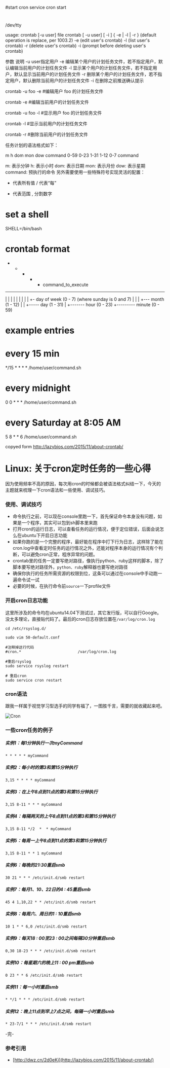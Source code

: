 #start cron 
service cron start

#
/dev/tty

usage: crontab [-u user] file
       crontab [ -u user] [ -i ] { -e | -l | -r }
               (default operation is replace, per 1003.2)
       -e      (edit user's crontab)
       -l      (list user's crontab)
       -r      (delete user's crontab)
       -i      (prompt before deleting user's crontab)

参数 说明 
-u user指定用户 
-e 编辑某个用户的计划任务文件，若不指定用户，默认编辑当前用户的计划任务文件 
-l 显示某个用户的计划任务文件，若不指定用户，默认显示当前用户的计划任务文件 
-r 删除某个用户的计划任务文件，若不指定用户，默认删除当前用户的计划任务文件 
-i 在删除之前推送确认提示 

crontab -u foo -e     #编辑用户 foo 的计划任务文件

crontab -e            #编辑当前用户的计划任务文件

crontab -u foo -l     #显示用户 foo 的计划任务文件

crontab -l            #显示当前用户的计划任务文件

crontab -r            #删除当前用户的计划任务文件


任务计划的语法格式如下：

m h dom mon dow   command
0-59 0-23 1-31 1-12 0-7  command

m: 表示分钟
h: 表示小时
dom: 表示日期
mon: 表示月份
dow: 表示星期
command: 预执行的命令
另外需要使用一些特殊符号实现灵活的配置：

* 代表所有值
/ 代表“每”
- 代表范围
, 分割数字





# set a shell
SHELL=/bin/bash

# crontab format
* * * * *  command_to_execute
- - - - -
| | | | |
| | | | +- day of week (0 - 7) (where sunday is 0 and 7)
| | | +--- month (1 - 12)
| | +----- day (1 - 31)
| +------- hour (0 - 23)
+--------- minute (0 - 59)

# example entries
# every 15 min
*/15 * * * * /home/user/command.sh

# every midnight
0 0 * * * /home/user/command.sh

# every Saturday at 8:05 AM
5 8 * * 6 /home/user/command.sh





copyed form http://lazybios.com/2015/11/about-crontab/



# Linux: 关于cron定时任务的一些心得

因为使用频率不高的原因，每次用cron的时候都会被语法格式纠结一下，今天的主题就来梳理一下cron语法和一些使用、调试技巧。

### 使用、调试技巧

- 命令执行之前，可以现在console里跑一下，首先保证命令本身没有问题，如果是一个程序，其实可以包到sh脚本里来跑
- 打开cron的运行日志，可以查看任务的运行情况，便于定位错误，后面会说怎么在ubuntu下开启日志功能
- 如果你跑的是一个完整的程序，最好能在程序中打下行为日志，这样除了能在cron.log中查看定时任务的运行情况之外，还能对程序本身的运行情况有个判断，可以避免cron正常，程序异常的问题。
- crontab里的任务一定要写绝对路径，像执行python、ruby这样的脚本，除了脚本要写绝对路径外，`python、ruby`解释器也要写绝对路径
- 确保你执行的任务所需资源的权限到位，这条可以通过在console中手动跑一遍命令试一试
- 必要的时候，在执行命令前`source`一下profile文件

### 开启cron日志功能

这里所涉及的命令均在ubuntu14.04下测试过，其它发行版，可以自行Google。没太多理论，直接贴代码了。最后的cron日志存放位置在`/var/log/cron.log`

```
cd /etc/rsyslog.d/

sudo vim 50-default.conf

#注释掉这行代码
#cron.*                         /var/log/cron.log

#重启rsyslog
sudo service rsyslog restart

# 重启cron
sudo service cron restart
```

### cron语法

跟我一样属于视觉学习型选手的同学有福了，一图胜千言，需要的就收藏起来吧。

![Cron](http://freshstu.qiniudn.com/crontab.png)

### 一些cron任务的例子

##### 实例1：每1分钟执行一次myCommand

```
* * * * * myCommand
```

##### 实例2：每小时的第3和第15分钟执行

```
3,15 * * * * myCommand
```

##### 实例3：在上午8点到11点的第3和第15分钟执行

```
3,15 8-11 * * * myCommand
```

##### 实例4：每隔两天的上午8点到11点的第3和第15分钟执行

```
3,15 8-11 */2  *  * myCommand
```

##### 实例5：每周一上午8点到11点的第3和第15分钟执行

```
3,15 8-11 * * 1 myCommand
```

##### 实例6：每晚的21:30重启smb

```
30 21 * * * /etc/init.d/smb restart
```

##### 实例7：每月1、10、22日的4 : 45重启smb

```
45 4 1,10,22 * * /etc/init.d/smb restart
```

##### 实例8：每周六、周日的1 : 10重启smb

```
10 1 * * 6,0 /etc/init.d/smb restart
```

##### 实例9：每天18 : 00至23 : 00之间每隔30分钟重启smb

```
0,30 18-23 * * * /etc/init.d/smb restart
```

##### 实例10：每星期六的晚上11 : 00 pm重启smb

```
0 23 * * 6 /etc/init.d/smb restart
```

##### 实例11：每一小时重启smb

```
* */1 * * * /etc/init.d/smb restart
```

##### 实例12：晚上11点到早上7点之间，每隔一小时重启smb

```
* 23-7/1 * * * /etc/init.d/smb restart
```

-完-

### 参考引用

- [http://dwz.cn/2d0eKi](http://lazybios.com/2015/11/about-crontab/)